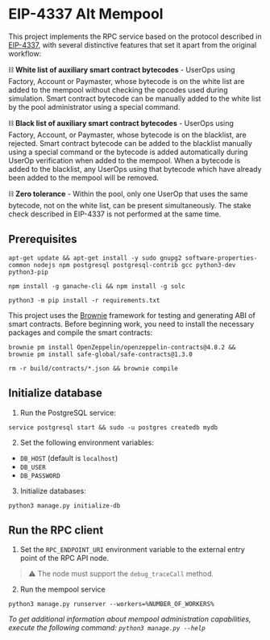 # EIP-4337 Alt Mempool

This project implements the RPC service based on the protocol described in
[EIP-4337](https://eips.ethereum.org/EIPS/eip-4337), with several 
distinctive features that set it apart from the original workflow:

⛓️ **White list of auxiliary smart contract bytecodes** - UserOps using Factory,
Account or Paymaster, whose bytecode is on the white list are added to the
mempool without checking the opcodes used during simulation. Smart contract
bytecode can be manually added to the white list by the pool administrator
using a special command.

⛓️ **Black list of auxiliary smart contract bytecodes** - UserOps using Factory,
Account, or Paymaster, whose bytecode is on the blacklist, are rejected.
Smart contract bytecode can be added to the blacklist manually using a
special command or the bytecode is added automatically during UserOp
verification when added to the mempool. When a bytecode is added to the
blacklist, any UserOps using that bytecode which have already been added to
the mempool will be removed.

⛓️ **Zero tolerance** - Within the pool, only one UserOp that uses the same
bytecode, not on the white list, can be present simultaneously. The stake
check described in EIP-4337 is not performed at the same time.

## Prerequisites

```shell
apt-get update && apt-get install -y sudo gnupg2 software-properties-common nodejs npm postgresql postgresql-contrib gcc python3-dev python3-pip
```

```shell
npm install -g ganache-cli && npm install -g solc
```
```shell
python3 -m pip install -r requirements.txt
```
This project uses the [Brownie](https://eth-brownie.readthedocs.io/en/stable/)
framework for testing and generating ABI of smart contracts. Before beginning
work, you need to install the necessary packages and compile the smart contracts:

```shell
brownie pm install OpenZeppelin/openzeppelin-contracts@4.8.2 && brownie pm install safe-global/safe-contracts@1.3.0
```
```shell
rm -r build/contracts/*.json && brownie compile
```
## Initialize database
1. Run the PostgreSQL service:
```shell
service postgresql start && sudo -u postgres createdb mydb
```
2. Set the following environment variables:
- `DB_HOST` (default is `localhost`)
- `DB_USER`
- `DB_PASSWORD`
3. Initialize databases:
```shell
python3 manage.py initialize-db
```
## Run the RPC client

1. Set the `RPC_ENDPOINT_URI` environment variable to the external entry point
of the RPC API node.  
> ⚠️ The node must support the `debug_traceCall` method.
2. Run the mempool service
```shell
python3 manage.py runserver --workers=%NUMBER_OF_WORKERS%
```
_To get additional information about mempool administration capabilities,
execute the following command: ```python3 manage.py --help```_
